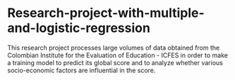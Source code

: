 # Research-project-with-multiple-and-logistic-regression
This research project processes large volumes of data obtained from the Colombian Institute for the Evaluation of Education - ICFES in order to make a training model to predict its global score and to analyze whether various socio-economic factors are influential in the score.
